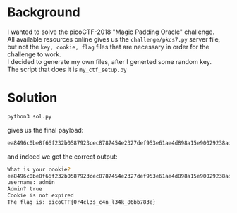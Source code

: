 # Background

I wanted to solve the picoCTF-2018 "Magic Padding Oracle" challenge.<br />
All available resources online gives us the `challenge/pkcs7.py` server file, but not the `key, cookie, flag` files that are necessary in order for the challenge to work.<br />
I decided to generate my own files, after I generted some random key.<br />
The script that does it is `my_ctf_setup.py`<br />



# Solution

```python
python3 sol.py
```

gives us the final payload:

```html
ea8496c0be8f66f232b0587923cec8787454e2327def953e61ae4d898a15e90029238adbc9bb409d2b2d8282dafb237e91f661ee1b3d5a3feeac7b544e3cac3f41414141414141414141414141414141
```

and indeed we get the correct output:

```bash
What is your cookie?
ea8496c0be8f66f232b0587923cec8787454e2327def953e61ae4d898a15e90029238adbc9bb409d2b2d8282dafb237e91f661ee1b3d5a3feeac7b544e3cac3f41414141414141414141414141414141
username: admin
Admin? true
Cookie is not expired
The flag is: picoCTF{0r4cl3s_c4n_l34k_86bb783e}
```

